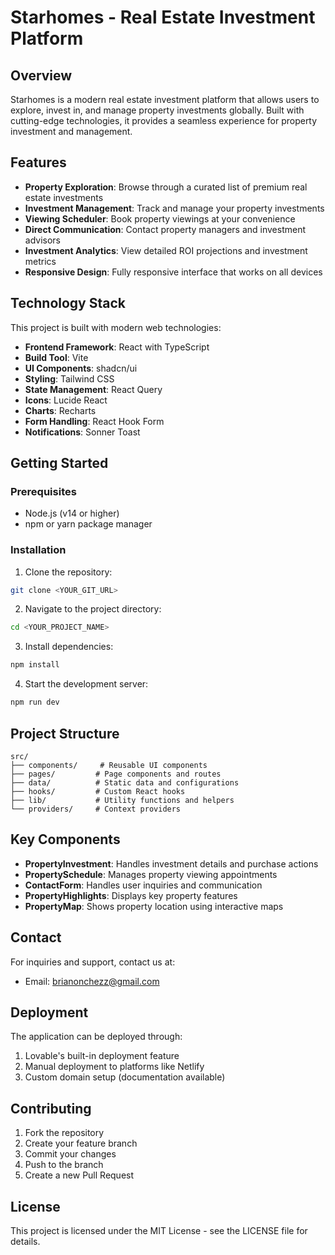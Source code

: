 # Starhomes - Real Estate Investment Platform

## Overview

Starhomes is a modern real estate investment platform that allows users to explore, invest in, and manage property investments globally. Built with cutting-edge technologies, it provides a seamless experience for property investment and management.

## Features

- **Property Exploration**: Browse through a curated list of premium real estate investments
- **Investment Management**: Track and manage your property investments
- **Viewing Scheduler**: Book property viewings at your convenience
- **Direct Communication**: Contact property managers and investment advisors
- **Investment Analytics**: View detailed ROI projections and investment metrics
- **Responsive Design**: Fully responsive interface that works on all devices

## Technology Stack

This project is built with modern web technologies:

- **Frontend Framework**: React with TypeScript
- **Build Tool**: Vite
- **UI Components**: shadcn/ui
- **Styling**: Tailwind CSS
- **State Management**: React Query
- **Icons**: Lucide React
- **Charts**: Recharts
- **Form Handling**: React Hook Form
- **Notifications**: Sonner Toast

## Getting Started

### Prerequisites

- Node.js (v14 or higher)
- npm or yarn package manager

### Installation

1. Clone the repository:
```sh
git clone <YOUR_GIT_URL>
```

2. Navigate to the project directory:
```sh
cd <YOUR_PROJECT_NAME>
```

3. Install dependencies:
```sh
npm install
```

4. Start the development server:
```sh
npm run dev
```

## Project Structure

```
src/
├── components/     # Reusable UI components
├── pages/         # Page components and routes
├── data/          # Static data and configurations
├── hooks/         # Custom React hooks
├── lib/           # Utility functions and helpers
└── providers/     # Context providers
```

## Key Components

- **PropertyInvestment**: Handles investment details and purchase actions
- **PropertySchedule**: Manages property viewing appointments
- **ContactForm**: Handles user inquiries and communication
- **PropertyHighlights**: Displays key property features
- **PropertyMap**: Shows property location using interactive maps

## Contact

For inquiries and support, contact us at:
- Email: brianonchezz@gmail.com

## Deployment

The application can be deployed through:
1. Lovable's built-in deployment feature
2. Manual deployment to platforms like Netlify
3. Custom domain setup (documentation available)

## Contributing

1. Fork the repository
2. Create your feature branch
3. Commit your changes
4. Push to the branch
5. Create a new Pull Request

## License

This project is licensed under the MIT License - see the LICENSE file for details.